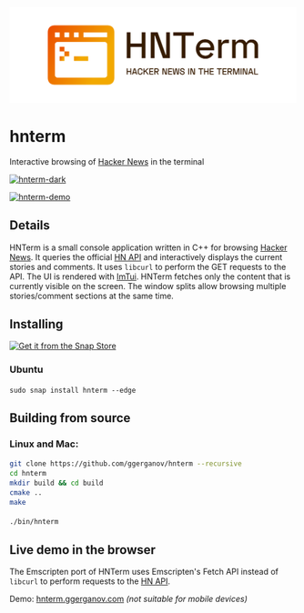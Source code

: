 ![banner](./media/banner-transparent.png)

# hnterm

Interactive browsing of [Hacker News](https://news.ycombinator.com/news) in the terminal

<a href="https://i.imgur.com/As9GT07.png" target="_blank">![hnterm-dark](https://i.imgur.com/As9GT07.png)</a>

[![hnterm-demo](https://asciinema.org/a/gJakwNnEcgmGzZYiYIzFA1n8R.svg)](https://asciinema.org/a/gJakwNnEcgmGzZYiYIzFA1n8R)

## Details

HNTerm is a small console application written in C++ for browsing [Hacker News](https://news.ycombinator.com/news). It queries the official [HN API](https://github.com/HackerNews/API) and interactively displays the current stories and comments. It uses `libcurl` to perform the GET requests to the API. The UI is rendered with [ImTui](https://github.com/ggerganov/imtui). HNTerm fetches only the content that is currently visible on the screen. The window splits allow browsing multiple stories/comment sections at the same time.

## Installing

[![Get it from the Snap Store](https://snapcraft.io/static/images/badges/en/snap-store-black.svg)](https://snapcraft.io/hnterm)

### Ubuntu

`sudo snap install hnterm --edge`

## Building from source

### Linux and Mac:

```bash
git clone https://github.com/ggerganov/hnterm --recursive
cd hnterm
mkdir build && cd build
cmake ..
make

./bin/hnterm
```

## Live demo in the browser

The Emscripten port of HNTerm uses Emscripten's Fetch API instead of `libcurl` to perform requests to the [HN API](https://github.com/HackerNews/API). 

Demo: [hnterm.ggerganov.com](https://hnterm.ggerganov.com/) *(not suitable for mobile devices)*
